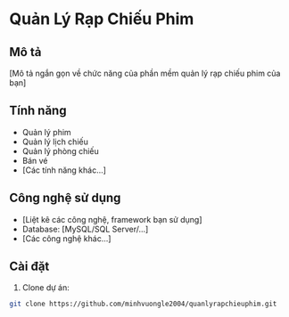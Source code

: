 # Quản Lý Rạp Chiếu Phim

## Mô tả
[Mô tả ngắn gọn về chức năng của phần mềm quản lý rạp chiếu phim của bạn]

## Tính năng
- Quản lý phim
- Quản lý lịch chiếu
- Quản lý phòng chiếu
- Bán vé
- [Các tính năng khác...]

## Công nghệ sử dụng
- [Liệt kê các công nghệ, framework bạn sử dụng]
- Database: [MySQL/SQL Server/...]
- [Các công nghệ khác...]

## Cài đặt

1. Clone dự án:
```bash
git clone https://github.com/minhvuongle2004/quanlyrapchieuphim.git